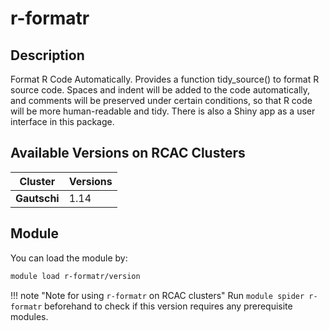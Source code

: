 # r-formatr

## Description
Format R Code Automatically. Provides a function tidy_source() to format R source code. Spaces and indent will be added to the code automatically, and comments will be preserved under certain conditions, so that R code will be more human-readable and tidy. There is also a Shiny app as a user interface in this package.

## Available Versions on RCAC Clusters
|Cluster|Versions|
|---|---|
|**Gautschi**|1.14|

## Module
You can load the module by:

```bash
module load r-formatr/version
```

!!! note "Note for using `r-formatr` on RCAC clusters"
    Run `module spider r-formatr` beforehand to check if this version requires any prerequisite modules.
